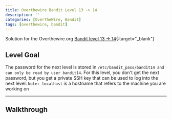 ```yaml
---
title: Overthewire Bandit Level 13 -> 14
description: ''
categories: [OverTheWire, Bandit]
tags: [overthewire, bandit]
---
```


Solution for the Overthewire.org [Bandit level 13 -> 14](https://overthewire.org/wargames/bandit/bandit14.html){:target="\_blank"}

## Level Goal

The password for the next level is stored in `/etc/bandit_pass/bandit14 and can only be read by user bandit14`. For this level, you don\'t get the next password, but you get a private SSH key that can be used to log into the next level. `Note: localhost` is a hostname that refers to the machine you are working on

---

## Walkthrough

